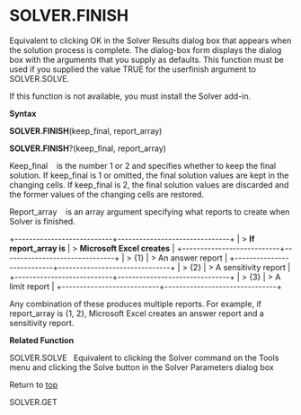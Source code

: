 SOLVER.FINISH
=============

Equivalent to clicking OK in the Solver Results dialog box that appears
when the solution process is complete. The dialog-box form displays the
dialog box with the arguments that you supply as defaults. This function
must be used if you supplied the value TRUE for the userfinish argument
to SOLVER.SOLVE.

If this function is not available, you must install the Solver add-in.

**Syntax**

**SOLVER.FINISH**(keep\_final, report\_array)

**SOLVER.FINISH**?(keep\_final, report\_array)

Keep\_final    is the number 1 or 2 and specifies whether to keep the
final solution. If keep\_final is 1 or omitted, the final solution
values are kept in the changing cells. If keep\_final is 2, the final
solution values are discarded and the former values of the changing
cells are restored.

Report\_array    is an array argument specifying what reports to create
when Solver is finished.

+---------------------------+-------------------------------+
| > **If report\_array is** | > **Microsoft Excel creates** |
+---------------------------+-------------------------------+
| > {1}                     | > An answer report            |
+---------------------------+-------------------------------+
| > {2}                     | > A sensitivity report        |
+---------------------------+-------------------------------+
| > {3}                     | > A limit report              |
+---------------------------+-------------------------------+

Any combination of these produces multiple reports. For example, if
report\_array is {1, 2}, Microsoft Excel creates an answer report and a
sensitivity report.

**Related Function**

SOLVER.SOLVE   Equivalent to clicking the Solver command on the Tools
menu and clicking the Solve button in the Solver Parameters dialog box

Return to [top](#Q)

SOLVER.GET
